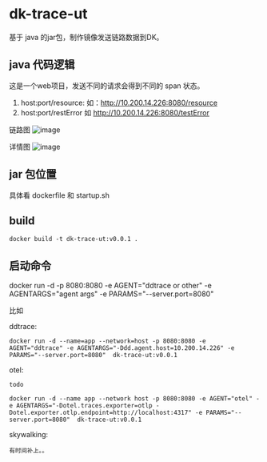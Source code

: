 # dk-trace-ut
基于 java 的jar包，制作镜像发送链路数据到DK。


## java 代码逻辑
这是一个web项目，发送不同的请求会得到不同的 span 状态。

1. host:port/resource: 如：http://10.200.14.226:8080/resource
2. host:port/restError 如 http://10.200.14.226:8080/testError

链路图
![image](https://df-storage-dev.oss-cn-hangzhou.aliyuncs.com/songlongqi/trace/otel.png)

详情图
![image](https://df-storage-dev.oss-cn-hangzhou.aliyuncs.com/songlongqi/trace/span.png)

## jar 包位置
具体看  dockerfile 和 startup.sh


## build
```shell
docker build -t dk-trace-ut:v0.0.1 .
```

## 启动命令
docker run -d -p 8080:8080 -e AGENT="ddtrace or other" -e AGENTARGS="agent args" -e PARAMS="--server.port=8080"

比如 

ddtrace:
```shell
docker run -d --name=app --network=host -p 8080:8080 -e AGENT="ddtrace" -e AGENTARGS="-Ddd.agent.host=10.200.14.226" -e PARAMS="--server.port=8080"  dk-trace-ut:v0.0.1
```

otel:
```shell
todo

docker run -d --name app --network host -p 8080:8080 -e AGENT="otel" -e AGENTARGS="-Dotel.traces.exporter=otlp -Dotel.exporter.otlp.endpoint=http://localhost:4317" -e PARAMS="--server.port=8080"  dk-trace-ut:v0.0.1
```

skywalking:
```shell
有时间补上。。
```
